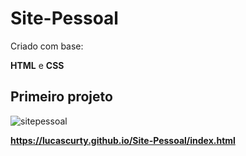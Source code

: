# Site-Pessoal
<p>Criado com base:</p>
<b>HTML</b> e <b>CSS</b>
<h2>Primeiro projeto</h2>

![sitepessoal](https://user-images.githubusercontent.com/74004642/120928003-51e2ce80-c6b9-11eb-8887-865595f5534b.png)

<b>https://lucascurty.github.io/Site-Pessoal/index.html</b>
